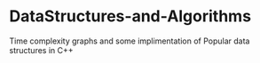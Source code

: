# DataStructures-and-Algorithms

Time complexity graphs and some implimentation of Popular data structures in C++
